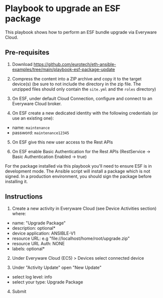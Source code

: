 # Playbook to upgrade an ESF package

This playbook shows how to perform an ESF bundle upgrade via Everyware Cloud.

## Pre-requisites

1. Download https://github.com/eurotech/eth-ansible-examples/tree/main/playbook-esf-package-update

2. Compress the content into a ZIP archive and copy it to the target device(s) (be sure to not include the directory in the zip file. The unzipped files should only contain the `site.yml` and the `roles` directory)

3. On ESF, under default Cloud Connection, configure and connect to an Everyware Cloud broker.

4. On ESF create a new dedicated identity with the following credentials (or use an existing one):

- name: `maintenance`
- password: `maintenance12345`

5. On ESF give this new user access to the Rest APIs

6. On ESF enable Basic Authentication for the Rest APIs (RestService -> Basic Authentication Enabled -> true)

For the package installed via this playbook you'll need to ensure ESF is in development mode. The Ansible script will install a package which is not signed. In a production environment, you should sign the package before installing it.

## Instructions

1. Create a new activity in Everyware Cloud (see Device Activities section) where:

- name: "Upgrade Package"
- description: optional*
- device application: ANSIBLE-V1
- resource URL: e.g "file://localhost/home/root/upgrade.zip"
- resource URL Auth: NONE
- labels: optional*

2. Under Everyware Cloud (EC5) > Devices select connected device

3. Under "Activity Update" open "New Update"

- select log level: info
- select your type: Upgrade Package

4. Submit
